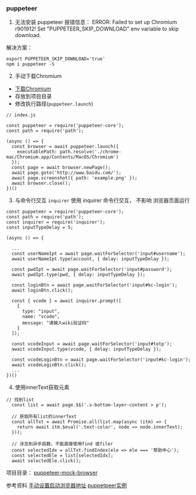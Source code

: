 

### puppeteer



1. 无法安装 puppeteer
报错信息：
ERROR: Failed to set up Chromium r901912! Set "PUPPETEER_SKIP_DOWNLOAD" env variable to skip download.

解决方案：

```
export PUPPETEER_SKIP_DOWNLOAD='true'
npm i puppeteer -S

```

2. 手动下载Chromium

- [下载Chromium](https://downloads.digitaltrends.com/chromium/mac)
- 存放到项目目录
- 修改执行路径(`puppeteer.launch`)

```
// index.js

const puppeteer = require('puppeteer-core');
const path = require('path');

(async () => {
  const browser = await puppeteer.launch({
    executablePath: path.resolve('./chrome-mac/Chromium.app/Contents/MacOS/Chromium')
  });
  const page = await browser.newPage();
  await page.goto('http://www.baidu.com/');
  await page.screenshot({ path: 'example.png' });
  await browser.close();
})()

```


3. 与命令行交互 `inquirer`
使用 inquirer 命令行交互， 不影响 浏览器页面运行

```
const puppeteer = require('puppeteer-core');
const path = require('path');
const inquirer = require('inquirer');
const inputTypeDelay = 5;

(async () => {
  
  ...
  const userNameIpt = await page.waitForSelector('input#username');
  await userNameIpt.type(account, { delay: inputTypeDelay });

  const pwdIpt = await page.waitForSelector('input#password');
  await pwdIpt.type(pwd, { delay: inputTypeDelay });

  const loginBtn = await page.waitForSelector('input#kc-login');
  await loginBtn.click();

  const { vcode } = await inquirer.prompt([
    {
      type: "input",
      name: "vcode",
      message: "请输入wiki验证码"
    }
  ]);

  const vcodeInput = await page.waitForSelector('input#totp');
  await vcodeInput.type(vcode, { delay: inputTypeDelay });

  const vcodeLoginBtn = await page.waitForSelector('input#kc-login');
  await vcodeLoginBtn.click();
  ...
})()

```


4. 使用innerText获取元素

```
// 找到list
  const list = await page.$$('.s-bottom-layer-content > p'); 

  // 获取所有list的innerText
  const allTxt = await Promise.all(list.map(async (itm) => {
    return await itm.$eval('.text-color', node => node.innerText);
  }));

  // 涉及到异步函数，不能直接使用find 或filer
  const selectedIdx = allTxt.findIndex(ele => ele === '帮助中心');
  const selectedEle = list[selectedIdx];
  await selectedEle.click(); 

```


项目目录：
[puppeteer-mock-browser](https://github.com/qqxu/puppeteer-mock-browser)


参考资料
[手动设置启动浏览器地址](https://www.jianshu.com/p/873f0bb2c3e5)
[puppetpeer实例](https://www.cnblogs.com/wuweiblogs/p/12917136.html)